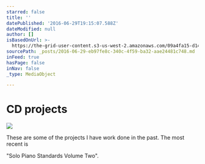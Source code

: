 ```yaml
---
starred: false
title: ''
datePublished: '2016-06-29T19:15:07.588Z'
dateModified: null
author: []
isBasedOnUrl: >-
  https://the-grid-user-content.s3-us-west-2.amazonaws.com/09a4fa15-d141-4608-b4a9-3c843405365a.jpg
sourcePath: _posts/2016-06-29-eb97fe8c-340c-4f59-ba32-aae24481c748.md
inFeed: true
hasPage: false
inNav: false
_type: MediaObject

---
```

# CD projects
![](https://the-grid-user-content.s3-us-west-2.amazonaws.com/09a4fa15-d141-4608-b4a9-3c843405365a.jpg)

These are some of the projects I have work done in the past. The most recent is

"Solo Piano Standards Volume Two".